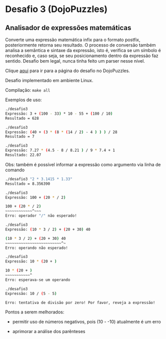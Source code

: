 # Desafio 3 (DojoPuzzles)

## Analisador de expressões matemáticas

Converte uma expressão matemática infix para o formato postfix, posteriormente retorna seu resultado. O processo de conversão também analisa a semântica e sintaxe da expressão, isto é, verifica se um símbolo é reconhecido e, caso seja, se seu posicionamento dentro da expressão faz sentido. Desafio bem legal, nunca tinha feito um parser nesse nível.

Clique [aqui](http://dojopuzzles.com/problemas/exibe/avaliando-expressoes-matematicas/) para ir para a página do desafio no DojoPuzzles.

Desafio implementado em ambiente Linux.

Compilação: `make all`

Exemplos de uso:

```bash
./desafio3
Expressão: 3 + (100 - 33) * 10 - 55 + (100 / 10)
Resultado = 628
```

```bash
./desafio3
Expressão: (40 + (3 * (8 * (14 / 2) - 4 ) ) ) / 28
Resultado = 7
```

```bash
./desafio3
Expressão: 7.27 * (4.5 - 8 / 8.21 ) / 9 * 7.4 + 1
Resultado: 22.07
```

Obs: também é possível informar a expressão como argumento via linha de comando

```bash
./desafio3 "2 * 3.1415 * 1.33"
Resultado = 8.356390
```

```bash
./desafio3
Expressão: 100 + (20 * / 2)

100 + (20 * / 2)
~~~~~~~~~~~~^~~~
Erro: operador "/" não esperado!
```

```bash
./desafio3
Expressão: (10 * 3 / 2) + (20 + 30) 40

(10 * 3 / 2) + (20 + 30) 40
~~~~~~~~~~~~~~~~~~~~~~~~~^~
Erro: operando não esperado!
```

```bash
./desafio3
Expressão: 10 * (20 + )

10 * (20 + )
~~~~~~~~~~~^
Erro: esperava-se um operando
```

```bash
./desafio3
Expressão: 10 / (5 - 5)

Erro: tentativa de divisão por zero! Por favor, reveja a expressão!
```

Pontos a serem melhorados:

- permitir uso de números negativos, pois (10 - -10) atualmente é um erro

- aprimorar a análise dos parênteses
